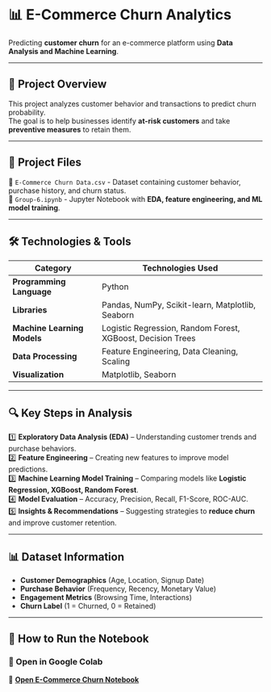 # 📊 E-Commerce Churn Analytics  

Predicting **customer churn** for an e-commerce platform using **Data Analysis and Machine Learning**.

---

## 🚀 Project Overview  

This project analyzes customer behavior and transactions to predict churn probability.  
The goal is to help businesses identify **at-risk customers** and take **preventive measures** to retain them.

---

## 📂 Project Files  

📌 `E-Commerce Churn Data.csv` - Dataset containing customer behavior, purchase history, and churn status.  
📌 `Group-6.ipynb` - Jupyter Notebook with **EDA, feature engineering, and ML model training**.  

---

## 🛠️ Technologies & Tools  

| **Category**  | **Technologies Used** |
|--------------|-----------------------|
| **Programming Language** | Python |
| **Libraries** | Pandas, NumPy, Scikit-learn, Matplotlib, Seaborn |
| **Machine Learning Models** | Logistic Regression, Random Forest, XGBoost, Decision Trees |
| **Data Processing** | Feature Engineering, Data Cleaning, Scaling |
| **Visualization** | Matplotlib, Seaborn |

---

## 🔍 Key Steps in Analysis  

1️⃣ **Exploratory Data Analysis (EDA)** – Understanding customer trends and purchase behaviors.  
2️⃣ **Feature Engineering** – Creating new features to improve model predictions.  
3️⃣ **Machine Learning Model Training** – Comparing models like **Logistic Regression, XGBoost, Random Forest**.  
4️⃣ **Model Evaluation** – Accuracy, Precision, Recall, F1-Score, ROC-AUC.  
5️⃣ **Insights & Recommendations** – Suggesting strategies to **reduce churn** and improve customer retention.  

---

## 📊 Dataset Information  

- **Customer Demographics** (Age, Location, Signup Date)  
- **Purchase Behavior** (Frequency, Recency, Monetary Value)  
- **Engagement Metrics** (Browsing Time, Interactions)  
- **Churn Label** (1 = Churned, 0 = Retained)  

---

## 🚀 How to Run the Notebook  

### **🔹 Open in Google Colab**  
📌 **[Open E-Commerce Churn Notebook](https://colab.research.google.com/github/harrisd97/E-Commerce-Churn-Analytics/blob/main/Group-6.ipynb)**  
